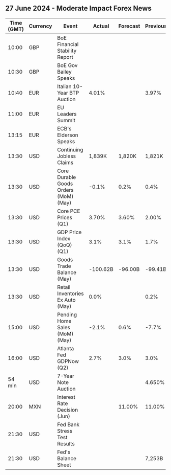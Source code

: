 ## 27 June 2024 - Moderate Impact Forex News

| Time (GMT) | Currency | Event | Actual | Forecast | Previous |
|------|----------|-------|--------|----------|----------|
| 10:00 | GBP | BoE Financial Stability Report |  |  |  |
| 10:30 | GBP | BoE Gov Bailey Speaks |  |  |  |
| 10:40 | EUR | Italian 10-Year BTP Auction | 4.01% |  | 3.97% |
| 11:00 | EUR | EU Leaders Summit |  |  |  |
| 13:15 | EUR | ECB's Elderson Speaks |  |  |  |
| 13:30 | USD | Continuing Jobless Claims | 1,839K | 1,820K | 1,821K |
| 13:30 | USD | Core Durable Goods Orders (MoM) (May) | -0.1% | 0.2% | 0.4% |
| 13:30 | USD | Core PCE Prices (Q1) | 3.70% | 3.60% | 2.00% |
| 13:30 | USD | GDP Price Index (QoQ) (Q1) | 3.1% | 3.1% | 1.7% |
| 13:30 | USD | Goods Trade Balance (May) | -100.62B | -96.00B | -99.41B |
| 13:30 | USD | Retail Inventories Ex Auto (May) | 0.0% |  | 0.2% |
| 15:00 | USD | Pending Home Sales (MoM) (May) | -2.1% | 0.6% | -7.7% |
| 16:00 | USD | Atlanta Fed GDPNow (Q2) | 2.7% | 3.0% | 3.0% |
| 54 min | USD | 7-Year Note Auction |  |  | 4.650% |
| 20:00 | MXN | Interest Rate Decision (Jun) |  | 11.00% | 11.00% |
| 21:30 | USD | Fed Bank Stress Test Results |  |  |  |
| 21:30 | USD | Fed's Balance Sheet |  |  | 7,253B |
